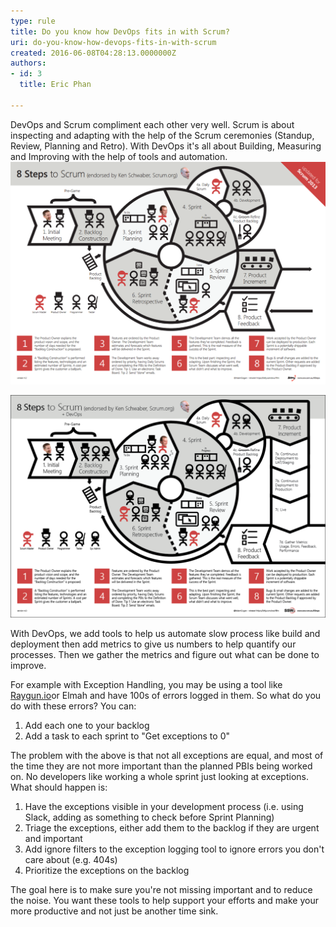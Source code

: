 ```yaml
---
type: rule
title: Do you know how DevOps fits in with Scrum?
uri: do-you-know-how-devops-fits-in-with-scrum
created: 2016-06-08T04:28:13.0000000Z
authors:
- id: 3
  title: Eric Phan

---
```


DevOps and Scrum compliment each other very well. Scrum is about inspecting and adapting with the help of the Scrum ceremonies (Standup, Review, Planning and Retro). With DevOps it's all about Building, Measuring and Improving with the help of tools and automation. 
![ Traditional Scrum Process](2016-06-08_14-33-24.png)

![ Scrum with DevOps ](2016-06-08_14-30-33.png) 

With DevOps, we add tools to help us automate slow process like build and deployment then add metrics to give us numbers to help quantify our processes. Then we gather the metrics and figure out what can be done to improve.
 
​​For example with Exception Handling, you may be using a tool like [Raygun.io​](/_layouts/15/FIXUPREDIRECT.ASPX?WebId=3dfc0e07-e23a-4cbb-aac2-e778b71166a2&TermSetId=07da3ddf-0924-4cd2-a6d4-a4809ae20160&TermId=0523c65b-2fe6-4e7b-a232-0fc3c9440447) or Elmah and have 100s of errors logged in them. So what do you do with these errors? You can:

1. Add each one to your backlog
2. Add a task to each sprint to "Get exceptions to 0"​​​




The problem with the above is that not all exceptions are equal, and most of the time they are not more important than the planned PBIs being worked on. No developers like working a whole sprint just looking at exceptions. What should happen is:

1. Have the exceptions visible in your development process (i.e. using Slack, adding as something to check before Sprint Planning)
2. Triage the exceptions, either add them to the backlog if they are urgent and important
3. Add ignore filters to the exception logging tool to ignore errors you don't care about (e.g. 404s)
4. Prioritize the exceptions on the backlog


​The goal here is to make sure you're not missing important and to reduce the noise. You want these tools to help support your efforts and make your more productive and not just be another time sink.
